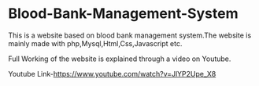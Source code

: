 # Blood-Bank-Management-System
This is a website based on blood bank management system.The website is mainly made with php,Mysql,Html,Css,Javascript etc.

Full Working of the website is explained through  a video on Youtube.

Youtube Link-https://www.youtube.com/watch?v=JlYP2Upe_X8

